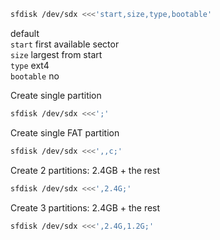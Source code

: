 ```sh
sfdisk /dev/sdx <<<'start,size,type,bootable'
```
default  
`start` first available sector  
`size` largest from start  
`type` ext4  
`bootable` no  

Create single partition
```sh
sfdisk /dev/sdx <<<';'
```

Create single FAT partition
```sh
sfdisk /dev/sdx <<<',,c;'
```

Create 2 partitions: 2.4GB + the rest
```sh
sfdisk /dev/sdx <<<',2.4G;'
```

Create 3 partitions: 2.4GB + the rest
```sh
sfdisk /dev/sdx <<<',2.4G,1.2G;'
```
